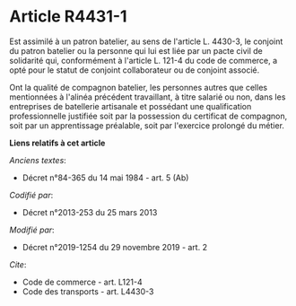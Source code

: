 # Article R4431-1

Est assimilé à un patron batelier, au sens de l'article L. 4430-3, le conjoint du patron batelier ou la personne qui lui est
liée par un pacte civil de solidarité qui, conformément à l'article L. 121-4 du code de commerce, a opté pour le statut de
conjoint collaborateur ou de conjoint associé. 

Ont la qualité de compagnon batelier, les personnes autres que celles mentionnées à l'alinéa précédent travaillant, à titre
salarié ou non, dans les entreprises de batellerie artisanale et possédant une qualification professionnelle justifiée soit
par la possession du certificat de compagnon, soit par un apprentissage préalable, soit par l'exercice prolongé du métier.

**Liens relatifs à cet article**

_Anciens textes_:

  - Décret n°84-365 du 14 mai 1984 - art. 5 (Ab)

_Codifié par_:

  - Décret n°2013-253 du 25 mars 2013

_Modifié par_:

  - Décret n°2019-1254 du 29 novembre 2019 - art. 2

_Cite_:

  - Code de commerce - art. L121-4
  - Code des transports - art. L4430-3
